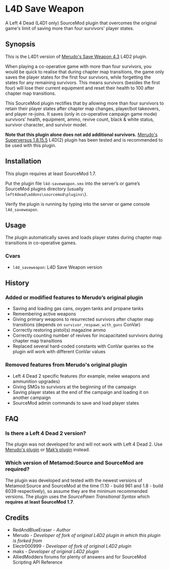 # L4D Save Weapon
A Left 4 Dead (L4D1 only) SourceMod plugin that overcomes the original game's limit of saving more than four survivors' player states.

## Synopsis
This is the L4D1 version of [Merudo's Save Weapon 4.3](https://forums.alliedmods.net/showthread.php?p=2403402#post2403402) L4D2 plugin.

When playing a co-operative game with more than four survivors, you would be quick to realise that during chapter map transitions, the game only saves the player states for the first four survivors, while forgetting the states for any remaining survivors. This means survivors (besides the first four) will lose their current equipment and reset their health to 100 after chapter map transitions.

This SourceMod plugin rectifies that by allowing more than four survivors to retain their player states after chapter map changes, player/bot takeovers, and player re-joins. It saves (only in co-operative campaign game mode) survivors’ health, equipment, ammo, revive count, black & white status, survivor character, and survivor model.

**Note that this plugin alone does not add additional survivors.** [Merudo's Superversus 1.8.15.5](https://forums.alliedmods.net/showthread.php?p=2393931#post2393931) L4D(2) plugin has been tested and is recommended to be used with this plugin.

## Installation
This plugin requires at least SourceMod 1.7.

Put the plugin file `l4d-saveweapon.smx` into the server’s or game’s SourceMod plugins directory (usually `left4dead\addons\sourcemod\plugins\`).

Verify the plugin is running by typing into the server or game console `l4d_saveweapon`.

## Usage
The plugin automatically saves and loads player states during chapter map transitions in co-operative games.

### Cvars
- `l4d_saveweapon`: L4D Save Weapon version

## History
### Added or modified features to Merudo’s original plugin
- Saving and loading gas cans, oxygen tanks and propane tanks
- Remembering active weapons
- Giving primary weapons to resurrected survivors after chapter map transitions (depends on `survivor_respawn_with_guns` ConVar)
- Correctly restoring pistol(s) magazine ammo
- Correctly counting number of revives for incapacitated survivors during chapter map transitions
- Replaced several hard-coded constants with ConVar queries so the plugin will work with different ConVar values
### Removed features from Merudo's original plugin
- Left 4 Dead 2 specific features (for example, melee weapons and ammunition upgrades)
- Giving SMGs to survivors at the beginning of the campaign
- Saving player states at the end of the campaign and loading it on another campaign
- SourceMod admin commands to save and load player states

## FAQ
### Is there a Left 4 Dead 2 version?
The plugin was not developed for and will not work with Left 4 Dead 2. Use [Merudo's plugin](https://forums.alliedmods.net/showthread.php?p=2403402#post2403402) or [Mak’s plugin](https://forums.alliedmods.net/showthread.php?t=263860) instead.
### Which version of Metamod:Source and SourceMod are required?
The plugin was developed and tested with the newest versions of Metamod:Source and SourceMod at the time (1.10 - build 961 and 1.8 - build 6039 respectively), so assume they are the minimum recommended versions. The plugin uses the _SourcePawn Transitional Syntax_ which **requires at least SourceMod 1.7**.

## Credits
- RedAndBlueEraser - _Author_
- Merudo - _Developer of fork of original L4D2 plugin in which this plugin is forked from_
- Electr000999 - _Developer of fork of original L4D2 plugin_
- maks - _Developer of original L4D2 plugin_
- AlliedModders forums for plenty of answers and for SourceMod Scripting API Reference
